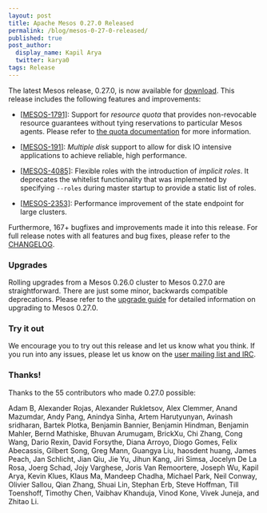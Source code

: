 ```yaml
---
layout: post
title: Apache Mesos 0.27.0 Released
permalink: /blog/mesos-0-27-0-released/
published: true
post_author:
  display_name: Kapil Arya
  twitter: karya0
tags: Release
---
```


The latest Mesos release, 0.27.0, is now available for [download](http://mesos.apache.org/downloads).
This release includes the following features and improvements:

* [[MESOS-1791]](https://issues.apache.org/jira/browse/MESOS-1791): Support for _resource quota_ that provides non-revocable resource guarantees without tying reservations to particular Mesos agents.  Please refer to [the quota documentation](http://mesos.apache.org/documentation/latest/quota) for more information.

* [[MESOS-191]](https://issues.apache.org/jira/browse/MESOS-191): _Multiple disk_ support to allow for disk IO intensive applications to achieve reliable, high performance.

* [[MESOS-4085]](https://issues.apache.org/jira/browse/MESOS-4085): Flexible roles with the introduction of _implicit roles_. It deprecates the whitelist functionality that was implemented by specifying `--roles` during master startup to provide a static list of roles.

* [[MESOS-2353]](https://issues.apache.org/jira/browse/MESOS-2353): Performance improvement of the state endpoint for large clusters.

Furthermore, 167+ bugfixes and improvements made it into this release.
For full release notes with all features and bug fixes, please refer to the [CHANGELOG](https://gitbox.apache.org/repos/asf?p=mesos.git;a=blob_plain;f=CHANGELOG;hb=0.27.0).

### Upgrades

Rolling upgrades from a Mesos 0.26.0 cluster to Mesos 0.27.0 are straightforward. There are just some minor, backwards compatible deprecations.
Please refer to the [upgrade guide](http://mesos.apache.org/documentation/latest/upgrades/) for detailed information on upgrading to Mesos 0.27.0.


### Try it out

We encourage you to try out this release and let us know what you think.
If you run into any issues, please let us know on the [user mailing list and IRC](https://mesos.apache.org/community).

### Thanks!

Thanks to the 55 contributors who made 0.27.0 possible:

Adam B, Alexander Rojas, Alexander Rukletsov, Alex Clemmer, Anand Mazumdar, Andy Pang, Anindya Sinha, Artem Harutyunyan, Avinash sridharan, Bartek Plotka, Benjamin Bannier, Benjamin Hindman, Benjamin Mahler, Bernd Mathiske, Bhuvan Arumugam, BrickXu, Chi Zhang, Cong Wang, Dario Rexin, David Forsythe, Diana Arroyo, Diogo Gomes, Felix Abecassis, Gilbert Song, Greg Mann, Guangya Liu, haosdent huang, James Peach, Jan Schlicht, Jian Qiu, Jie Yu, Jihun Kang, Jiri Simsa, Jocelyn De La Rosa, Joerg Schad, Jojy Varghese, Joris Van Remoortere, Joseph Wu, Kapil Arya, Kevin Klues, Klaus Ma, Mandeep Chadha, Michael Park, Neil Conway, Olivier Sallou, Qian Zhang, Shuai Lin, Stephan Erb, Steve Hoffman, Till Toenshoff, Timothy Chen, Vaibhav Khanduja, Vinod Kone, Vivek Juneja, and Zhitao Li.
